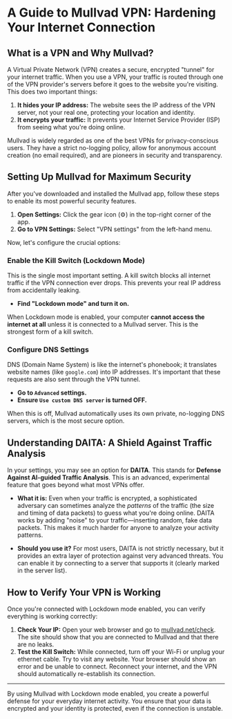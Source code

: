 # A Guide to Mullvad VPN: Hardening Your Internet Connection

## What is a VPN and Why Mullvad?

A Virtual Private Network (VPN) creates a secure, encrypted "tunnel" for your internet traffic. When you use a VPN, your traffic is routed through one of the VPN provider's servers before it goes to the website you're visiting. This does two important things:

1.  **It hides your IP address:** The website sees the IP address of the VPN server, not your real one, protecting your location and identity.
2.  **It encrypts your traffic:** It prevents your Internet Service Provider (ISP) from seeing what you're doing online.

Mullvad is widely regarded as one of the best VPNs for privacy-conscious users. They have a strict no-logging policy, allow for anonymous account creation (no email required), and are pioneers in security and transparency.

## Setting Up Mullvad for Maximum Security

After you've downloaded and installed the Mullvad app, follow these steps to enable its most powerful security features.

1.  **Open Settings:** Click the gear icon (⚙️) in the top-right corner of the app.
2.  **Go to VPN Settings:** Select "VPN settings" from the left-hand menu.

Now, let's configure the crucial options:

### Enable the Kill Switch (Lockdown Mode)

This is the single most important setting. A kill switch blocks all internet traffic if the VPN connection ever drops. This prevents your real IP address from accidentally leaking.

*   **Find "Lockdown mode" and turn it on.**

When Lockdown mode is enabled, your computer **cannot access the internet at all** unless it is connected to a Mullvad server. This is the strongest form of a kill switch.

### Configure DNS Settings

DNS (Domain Name System) is like the internet's phonebook; it translates website names (like `google.com`) into IP addresses. It's important that these requests are also sent through the VPN tunnel.

*   **Go to `Advanced` settings.**
*   **Ensure `Use custom DNS server` is turned OFF.**

When this is off, Mullvad automatically uses its own private, no-logging DNS servers, which is the most secure option.

## Understanding DAITA: A Shield Against Traffic Analysis

In your settings, you may see an option for **DAITA**. This stands for **Defense Against AI-guided Traffic Analysis**. This is an advanced, experimental feature that goes beyond what most VPNs offer.

*   **What it is:** Even when your traffic is encrypted, a sophisticated adversary can sometimes analyze the *patterns* of the traffic (the size and timing of data packets) to guess what you're doing online. DAITA works by adding "noise" to your traffic—inserting random, fake data packets. This makes it much harder for anyone to analyze your activity patterns.

*   **Should you use it?** For most users, DAITA is not strictly necessary, but it provides an extra layer of protection against very advanced threats. You can enable it by connecting to a server that supports it (clearly marked in the server list).

## How to Verify Your VPN is Working

Once you're connected with Lockdown mode enabled, you can verify everything is working correctly:

1.  **Check Your IP:** Open your web browser and go to [mullvad.net/check](https://mullvad.net/check). The site should show that you are connected to Mullvad and that there are no leaks.
2.  **Test the Kill Switch:** While connected, turn off your Wi-Fi or unplug your ethernet cable. Try to visit any website. Your browser should show an error and be unable to connect. Reconnect your internet, and the VPN should automatically re-establish its connection.

---

By using Mullvad with Lockdown mode enabled, you create a powerful defense for your everyday internet activity. You ensure that your data is encrypted and your identity is protected, even if the connection is unstable.
